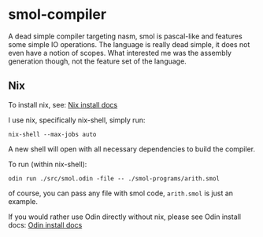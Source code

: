 # smol-compiler
A dead simple compiler targeting nasm, smol is pascal-like and features some simple IO operations. The language is really dead simple, it does not even have a notion of scopes. What interested me was the assembly generation though, not the feature set of the language. 

## Nix
To install nix, see: [Nix install docs](https://nixos.org/download)

I use nix, specifically nix-shell, simply run:

```console
nix-shell --max-jobs auto
```

A new shell will open with all necessary dependencies to build the compiler.

To run (within nix-shell):
```console
odin run ./src/smol.odin -file -- ./smol-programs/arith.smol
```

of course, you can pass any file with smol code, `arith.smol` is just an example.

If you would rather use Odin directly without nix, please see Odin install docs: [Odin install docs](https://odin-lang.org/docs/install/)


